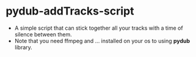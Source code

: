 # pydub-addTracks-script
- A simple script that can stick together all your tracks with a time of silence between them.
- Note that you need ffmpeg and ... installed on your os to using **pydub** library.
